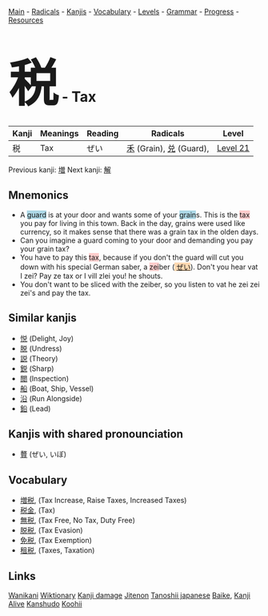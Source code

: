 <style> bigfont {font-size: 100px}</style>
[Main](../README.md) -
[Radicals](../radicals.md) -
[Kanjis](../kanjis.md) -
[Vocabulary](../vocabulary.md) -
[Levels](../levels.md) -
[Grammar](../grammar.md) - 
[Progress](../progress.md) -
[Resources](../resources.md)
# <bigfont> 税</bigfont> - Tax 

| Kanji | Meanings | Reading | Radicals | Level |
| --- | --- | --- | --- | --- |
| 税 | Tax | ぜい | [禾](../radicals/禾.md) (Grain), [兑](../radicals/兑.md) (Guard),  | [Level 21](../levels/wk_level21.md) |

Previous kanji: [増](増.md) Next kanji: [解](解.md) 

## Mnemonics
 * A <span style="background-color:#ADD8E6"> guard</span> is at your door and wants some of your <span style="background-color:#ADD8E6"> grain</span>s. This is the <span style="background-color:#ffcccb"> tax</span> you pay for living in this town. Back in the day, grains were used like currency, so it makes sense that there was a grain tax in the olden days.
* Can you imagine a guard coming to your door and demanding you pay your grain tax?
* You have to pay this <span style="background-color:#ffcccb"> tax</span>, because if you don't the guard will cut you down with his special German saber, a <span style="background-color:#ffcccb"> zei</span>ber (<span style="background-color:#fed8b1"> [ぜい](https://jisho.org/search/ぜい)</span>). Don't you hear vat I zei? Pay ze tax or I vill zlei you! he shouts.
* You don't want to be sliced with the zeiber, so you listen to vat he zei zei zei's and pay the tax.


## Similar kanjis
 * [悦](悦.md) (Delight, Joy)
* [脱](脱.md) (Undress)
* [説](説.md) (Theory)
* [鋭](鋭.md) (Sharp)
* [閲](閲.md) (Inspection)
* [船](船.md) (Boat, Ship, Vessel)
* [沿](沿.md) (Run Alongside)
* [鉛](鉛.md) (Lead)



## Kanjis with shared pronounciation
 * [贅](贅.md) (ぜい, いぼ)



## Vocabulary
 * [増税](../vocabulary/税.md), (Tax Increase, Raise Taxes, Increased Taxes)
* [税金](../vocabulary/税.md), (Tax)
* [無税](../vocabulary/税.md), (Tax Free, No Tax, Duty Free)
* [脱税](../vocabulary/税.md), (Tax Evasion)
* [免税](../vocabulary/税.md), (Tax Exemption)
* [租税](../vocabulary/税.md), (Taxes, Taxation)




## Links 


[Wanikani](https://www.wanikani.com/kanji/税)
[Wiktionary](https://en.wiktionary.org/wiki/税)
[Kanji damage](http://www.kanjidamage.com/kanji/search?utf8=✓&q=税)
[Jitenon](https://jitenon.com/kanji/税)
[Tanoshii japanese](https://www.tanoshiijapanese.com/dictionary/kanji.cfm?k=税)
[Baike](https://baike.baidu.com/item/税),
[Kanji Alive](https://app.kanjialive.com/税)
[Kanshudo](https://www.kanshudo.com/searchmn?q=税)
[Koohii](https://kanji.koohii.com/study/kanji/税)
